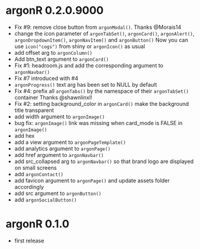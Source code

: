 # argonR 0.2.0.9000
- Fix #9: remove close button from `argonModal()`. Thanks @Morais14
- change the icon parameter of `argonTabSet()`, `argonCard()`, `argonAlert()`,
`argonDropdownItem()`, `argonNavItem()` and `argonButton()`
Now you can use `icon("cogs")` from shiny or `argonIcon()` as usual
- add offset arg to `argonColumn()`
- Add btn_text argument to `argonCard()`
- Fix #1: headroom.js and add the corresponding argument to `argonNavbar()`
- Fix #7 introduced with #4
- `argonProgress()` text arg has been set to NULL by default
- Fix #4: prefix all `argonTabs()` by the namespace of their `argonTabSet()` container
Thanks @shawnlinxl!
- Fix #2: setting background_color in `argonCard()` make the background title
transparent
- add width argument to `argonImage()`
- bug fix: `argonImage()` link was missing when card_mode is FALSE in `argonImage()`
- add hex
- add a view argument to `argonPageTemplate()`
- add analytics argument to `argonPage()`
- add href argument to `argonNavbar()`
- add src_collapsed arg to `argonNavbar()` so that brand logo are displayed on small screens
- add `argonContact()`
- add favicon argument to `argonPage()` and update assets folder accordingly
- add src argument to `argonButton()`
- add `argonSocialButton()`

# argonR 0.1.0
- first release